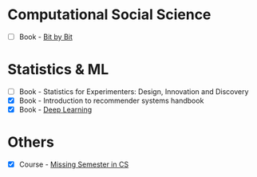 # Computational Social Science
- [ ] Book - [Bit by Bit](https://www.bitbybitbook.com/en/1st-ed/preface/)

# Statistics & ML
- [ ] Book - Statistics for Experimenters: Design, Innovation and Discovery
- [X] Book - Introduction to recommender systems handbook
- [X] Book - [Deep Learning](https://www.deeplearningbook.org/)

# Others
- [X] Course - [Missing Semester in CS](https://missing.csail.mit.edu/)
